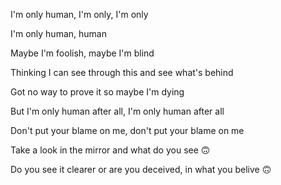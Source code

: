 I'm only human, I'm only, I'm only

I'm only human, human

Maybe I'm foolish, maybe I'm blind

Thinking I can see through this and see what's behind

Got no way to prove it so maybe I'm dying

But I'm only human after all, I'm only human after all

Don't put your blame on me, don't put your blame on me

Take a look in the mirror and what do you see 🙃

Do you see it clearer or are you deceived, in what you belive 🙃